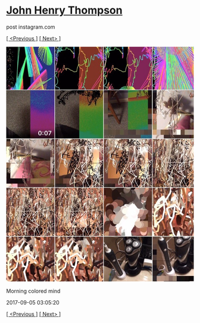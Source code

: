 # [John Henry Thompson](../README.md)
post instagram.com

[[ <Previous ]](2017-09-06-3.md) [[ Next> ]](2017-09-04-1.md)

[![](../media/2017-09-05/Morning-colored-mind.jpg)](../README.md)

Morning colored mind

2017-09-05 03:05:20

[[ <Previous ]](2017-09-06-3.md) [[ Next> ]](2017-09-04-1.md)